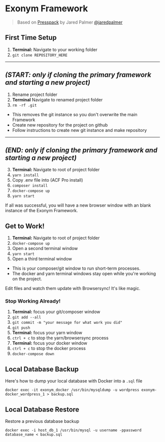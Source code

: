 # Exonym Framework
> Based on [Presspack](https://github.com/jaredpalmer/presspack) by Jared Palmer [@jaredpalmer](https://twitter.com/jaredpalmer)

## First Time Setup
1. **Terminal:** Navigate to your working folder
2. `git clone REPOSITORY_HERE`
---
*(START: only if cloning the primary framework and starting a new project)*
---
1. Rename project folder
2. **Terminal** Navigate to renamed project folder
3. `rm -rf .git`
  - This removes the git instance so you don't overwrite the main Framework
  - Create new repository for the project on github
  - Follow instructions to create new git instance and make repository
---
*(END: only if cloning the primary framework and starting a new project)*
---
3. **Terminal:** Navigate to root of project folder
4. `yarn install`
5. Copy .env file into (ACF Pro install)
6. `composer install`
7. `docker-compose up`
8. `yarn start`

If all was successful, you will have a new browser window with an blank instance of the Exonym Framework.

## Get to Work!
1. **Terminal:** Navigate to root of project folder
2. `docker-compose up`
3. Open a second terminal window
4. `yarn start`
5. Open a third terminal window
  - This is your composer/git window to run short-term processes.
  - The docker and yarn terminal windows stay open while you're working on the project.

Edit files and watch them update with Browsersync! It's like magic.

### Stop Working Already!
1. **Terminal:** focus your git/composer window
2. `git add --all`
3. `git commit -m "your message for what work you did"`
4. `git push`
5. **Terminal:** focus your yarn window
6. `ctrl + c` to stop the yarn/browsersync process
7. **Terminal:** focus your docker window
8. `ctrl + c` to stop the docker process
9. `docker-compose down`

## Local Database Backup
Here's how to dump your local database with Docker into a `.sql` file

```aidl
docker exec -it exonym_docker /usr/bin/mysqldump -u wordpress exonym-docker_wordpress_1 > backup.sql
```

## Local Database Restore
Restore a previous database backup

```aidl
docker exec -i host_db_1 /usr/bin/mysql -u username -ppassword database_name < backup.sql
```

